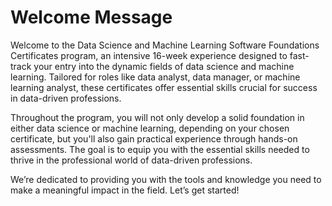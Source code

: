 # Welcome Message 

Welcome to the Data Science and Machine Learning Software Foundations Certificates program, an intensive 16-week experience designed to fast-track your entry into the dynamic fields of data science and machine learning. Tailored for roles like data analyst, data manager, or machine learning analyst, these certificates offer essential skills crucial for success in data-driven professions. 

Throughout the program, you will not only develop a solid foundation in either data science or machine learning, depending on your chosen certificate, but you'll also gain practical experience through hands-on assessments. The goal is to equip you with the essential skills needed to thrive in the professional world of data-driven professions. 

We’re dedicated to providing you with the tools and knowledge you need to make a meaningful impact in the field. Let’s get started! 

 
